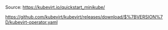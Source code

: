 Source: https://kubevirt.io/quickstart_minikube/

https://github.com/kubevirt/kubevirt/releases/download/$%7BVERSION%7D/kubevirt-operator.yaml
